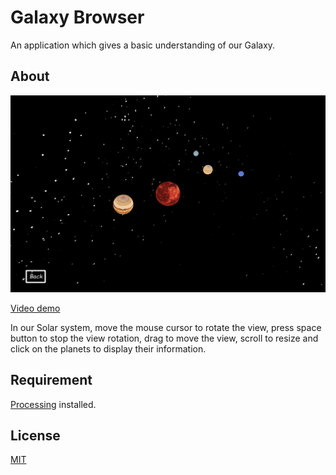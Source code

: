 # Galaxy Browser

An application which gives a basic understanding of our Galaxy.

## About

![Screenshot]

[Video demo][video-demo]

In our Solar system, move the mouse cursor to rotate the view, press space button to stop the view rotation, drag to move the view, scroll to resize and click on the planets to display their information.

## Requirement
[Processing](processing-official-website) installed.

## License

[MIT][MIT-license]

[screenshot]: docs/screenshot.png
[MIT-license]: LICENSE

[video-demo]: https://youtu.be/VbOPcPOfeuA
[processing-official-website]: https://processing.org/download/
